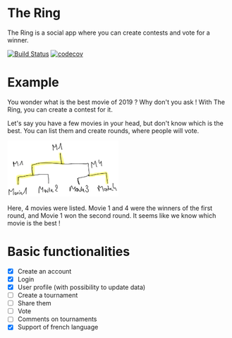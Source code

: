 # The Ring
The Ring is a social app where you can create contests and vote for a winner.

[![Build Status](https://travis-ci.com/kcourtois/TheRing.svg?branch=master)](https://travis-ci.com/kcourtois/TheRing) [![codecov](https://codecov.io/gh/kcourtois/TheRing/branch/master/graph/badge.svg)](https://codecov.io/gh/kcourtois/TheRing)

# Example

You wonder what is the best movie of 2019 ? Why don't you ask !
With The Ring, you can create a contest for it.

Let's say you have a few movies in your head, but don't know which is the best. You can list them and create rounds, where people will vote.

<img src="Images/rounds.png" width="50%" height="50%"/>

Here, 4 movies were listed. Movie 1 and 4 were the winners of the first round, and Movie 1 won the second round. It seems like we know which movie is the best !


# Basic functionalities

- [x] Create an account
- [x] Login
- [x] User profile (with possibility to update data)
- [ ] Create a tournament
- [ ] Share them
- [ ] Vote
- [ ] Comments on tournaments
- [x] Support of french language